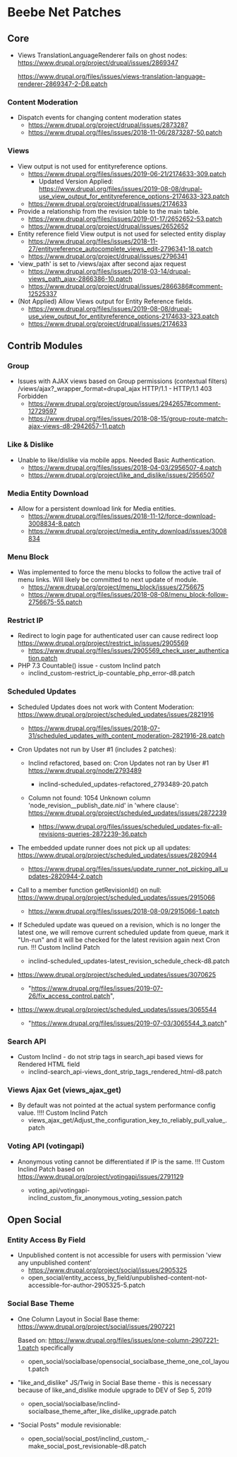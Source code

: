 # Beebe Net Patches

## Core

 - Views TranslationLanguageRenderer fails on ghost nodes: https://www.drupal.org/project/drupal/issues/2869347
 
    https://www.drupal.org/files/issues/views-translation-language-renderer-2869347-2-D8.patch
### Content Moderation

- Dispatch events for changing content moderation states
  - https://www.drupal.org/project/drupal/issues/2873287
  - https://www.drupal.org/files/issues/2018-11-06/2873287-50.patch

### Views

- View output is not used for entityreference options.
  - https://www.drupal.org/files/issues/2019-06-21/2174633-309.patch
    - Updated Version Applied: https://www.drupal.org/files/issues/2019-08-08/drupal-use_view_output_for_entityreference_options-2174633-323.patch
  - https://www.drupal.org/project/drupal/issues/2174633
- Provide a relationship from the revision table to the main table.
  - https://www.drupal.org/files/issues/2019-01-17/2652652-53.patch
  - https://www.drupal.org/project/drupal/issues/2652652
- Entity reference field View output is not used for selected entity display
  - https://www.drupal.org/files/issues/2018-11-27/entityreference_autocomplete_views_edit-2796341-18.patch
  - https://www.drupal.org/project/drupal/issues/2796341
- 'view_path' is set to /views/ajax after second ajax request
  - https://www.drupal.org/files/issues/2018-03-14/drupal-views_path_ajax-2866386-10.patch
  - https://www.drupal.org/project/drupal/issues/2866386#comment-12525337
- (Not Applied) Allow Views output for Entity Reference fields.
  - https://www.drupal.org/files/issues/2019-08-08/drupal-use_view_output_for_entityreference_options-2174633-323.patch
  - https://www.drupal.org/project/drupal/issues/2174633

## Contrib Modules

### Group

- Issues with AJAX views based on Group permissions (contextual filters) /views/ajax?_wrapper_format=drupal_ajax HTTP/1.1 - HTTP/1.1 403 Forbidden
  - https://www.drupal.org/project/group/issues/2942657#comment-12729597
  - https://www.drupal.org/files/issues/2018-08-15/group-route-match-ajax-views-d8-2942657-11.patch

### Like & Dislike

- Unable to like/dislike via mobile apps. Needed Basic Authentication.
  - https://www.drupal.org/files/issues/2018-04-03/2956507-4.patch
  - https://www.drupal.org/project/like_and_dislike/issues/2956507

### Media Entity Download

- Allow for a persistent download link for Media entities.
  - https://www.drupal.org/files/issues/2018-11-12/force-download-3008834-8.patch
  - https://www.drupal.org/project/media_entity_download/issues/3008834

### Menu Block

- Was implemented to force the menu blocks to follow the active trail of menu links. Will likely be committed to next update of module.
  - https://www.drupal.org/project/menu_block/issues/2756675
  - https://www.drupal.org/files/issues/2018-08-08/menu_block-follow-2756675-55.patch

### Restrict IP

- Redirect to login page for authenticated user can cause redirect loop https://www.drupal.org/project/restrict_ip/issues/2905569
    - https://www.drupal.org/files/issues/2905569_check_user_authentication.patch
- PHP 7.3 Countable() issue - custom Inclind patch
    - inclind_custom-restrict_ip-countable_php_error-d8.patch

### Scheduled Updates

- Scheduled Updates does not work with Content Moderation: https://www.drupal.org/project/scheduled_updates/issues/2821916

  - https://www.drupal.org/files/issues/2018-07-31/scheduled_updates_with_content_moderation-2821916-28.patch

- Cron Updates not run by User #1 (includes 2 patches):
  - Inclind refactored, based on: Cron Updates not ran by User #1 https://www.drupal.org/node/2793489
    - inclind-scheduled_updates-refactored_2793489-20.patch
  - Column not found: 1054 Unknown column 'node_revision__publish_date.nid' in 'where clause': https://www.drupal.org/project/scheduled_updates/issues/2872239

    - https://www.drupal.org/files/issues/scheduled_updates-fix-all-revisions-queries-2872239-36.patch 

- The embedded update runner does not pick up all updates: https://www.drupal.org/project/scheduled_updates/issues/2820944

  - https://www.drupal.org/files/issues/update_runner_not_picking_all_updates-2820944-2.patch
- Call to a member function getRevisionId() on null: https://www.drupal.org/project/scheduled_updates/issues/2915066

  - https://www.drupal.org/files/issues/2018-08-09/2915066-1.patch
- If Scheduled update was queued on a revision, which is no longer the latest 
one, we will remove current scheduled update from queue, mark it "Un-run" and it
will be checked for the latest revision again next Cron run.
        !!! Custom Inclind Patch
  - inclind-scheduled_updates-latest_revision_schedule_check-d8.patch
- https://www.drupal.org/project/scheduled_updates/issues/3070625
    - "https://www.drupal.org/files/issues/2019-07-26/fix_access_control.patch",
- https://www.drupal.org/project/scheduled_updates/issues/3065544
    - "https://www.drupal.org/files/issues/2019-07-03/3065544_3.patch"

### Search API

- Custom Inclind - do not strip tags in search_api based views for Rendered HTML field
  - inclind-search_api-views_dont_strip_tags_rendered_html-d8.patch


### Views Ajax Get (views_ajax_get)

- By default was not pointed at the actual system performance config value. !!!!  Custom Inclind Patch
  - views_ajax_get/Adjust_the_configuration_key_to_reliably_pull_value_.patch


### Voting API (votingapi)

- Anonymous voting cannot be differentiated if IP is the same.  !!! Custom Inclind Patch based on
https://www.drupal.org/project/votingapi/issues/2791129

  - voting_api/votingapi-inclind_custom_fix_anonymous_voting_session.patch

## Open Social

### Entity Access By Field

- Unpublished content is not accessible for users with permission 'view any unpublished content'
  - https://www.drupal.org/project/social/issues/2905325
  - open_social/entity_access_by_field/unpublished-content-not-accessible-for-author-2905325-5.patch

### Social Base Theme

- One Column Layout in Social Base theme:
  https://www.drupal.org/project/social/issues/2907221
  
  Based on: https://www.drupal.org/files/issues/one-column-2907221-1.patch specifically
  - open_social/socialbase/opensocial_socialbase_theme_one_col_layout.patch
- "like_and_dislike" JS/Twig in Social Base theme - this is necessary because of like_and_dislike module upgrade to DEV of Sep 5, 2019
  - open_social/socialbase/inclind-socialbase_theme_after_like_dislike_upgrade.patch
- "Social Posts" module revisionable:
    - open_social/social_post/inclind_custom_-make_social_post_revisionable-d8.patch
